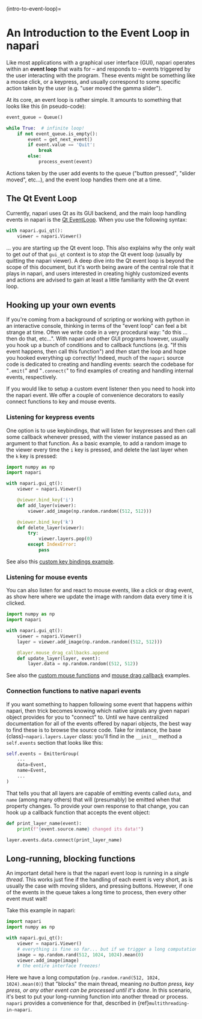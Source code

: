 (intro-to-event-loop)=

# An Introduction to the Event Loop in napari

Like most applications with a graphical user interface (GUI), napari operates
within an **event loop** that waits for – and responds to – events triggered by
the user interacting with the program.  These events might be something like a
mouse click, or a keypress, and usually correspond to some specific action
taken by the user (e.g. "user moved the gamma slider").

At its core, an event loop is rather simple.  It amounts to something
that looks like this (in pseudo-code):

```python
event_queue = Queue()

while True:  # infinite loop!
    if not event_queue.is_empty():
        event = get_next_event()
        if event.value == 'Quit':
            break
        else:
            process_event(event)
```

Actions taken by the user add events to the queue ("button pressed",
"slider moved", etc...), and the event loop handles them one at a time.

## The Qt Event Loop

Currently, napari uses Qt as its GUI backend, and the main loop handling events
in napari is the
[Qt EventLoop](https://wiki.qt.io/Threads_Events_QObjects#Events_and_the_event_loop).
When you use the following syntax:

```python
with napari.gui_qt():
    viewer = napari.Viewer()
```

... you are starting up the Qt event loop.  This also explains why the only
wait to get *out* of that `gui_qt` context is to *stop* the Qt event loop
(usually by quitting the napari viewer).  A deep dive into the Qt event loop is
beyond the scope of this document, but it's worth being aware of the central role
that it plays in napari, and users interested in creating highly customized
events and actions are advised to gain at least a little familiarity with the
Qt event loop.


## Hooking up your own events

If you're coming from a background of scripting or working with python in an
interactive console, thinking in terms of the "event loop" can feel a bit
strange at time.  Often we write code in a very procedural way: "do this ...
then do that, etc...". With napari and other GUI programs however, usually you
hook up a bunch of conditions and to callback functions (e.g. "If this event
happens, then call this function") and *then* start the loop and hope you
hooked everything up correctly!  Indeed, much of the ``napari`` source code is
dedicated to creating and handling events: search the codebase for "`.emit(`"
and "`.connect(`" to find examples of creating and handling internal events,
respectively.

If you would like to setup a custom event listener then you  need to hook into
the napari event.  We offer a couple of convenience decorators to easily
connect functions to key and mouse events.

### Listening for keypress events

One option is to use keybindings, that will listen for keypresses and then call
some callback whenever pressed, with the viewer instance passed as an argument
to that function. As a basic example, to add a random image to the viewer
every time the `i` key is pressed, and delete the last layer when the `k`
key is pressed:

```python
import numpy as np
import napari

with napari.gui_qt():
    viewer = napari.Viewer()

    @viewer.bind_key('i')
    def add_layer(viewer):
        viewer.add_image(np.random.random((512, 512)))

    @viewer.bind_key('k')
    def delete_layer(viewer):
        try:
            viewer.layers.pop(0)
        except IndexError:
            pass
```

See also this 
[custom key bindings example](https://github.com/napari/napari/blob/master/examples/custom_key_bindings.py).

### Listening for mouse events

You can also listen for and react to mouse events, like a click or drag event,
as show here where we update the image with random data every time it is
clicked.

```python
import numpy as np
import napari

with napari.gui_qt():
    viewer = napari.Viewer()
    layer = viewer.add_image(np.random.random((512, 512)))

    @layer.mouse_drag_callbacks.append
    def update_layer(layer, event):
        layer.data = np.random.random((512, 512))
```

See also the
[custom mouse functions](https://github.com/napari/napari/blob/master/examples/custom_mouse_functions.py)
and
[mouse drag callback](https://github.com/napari/napari/blob/master/examples/mouse_drag_callback.py)
examples.

### Connection functions to native napari events

If you want something to happen following some event that happens *within*
napari, then trick becomes knowing which native signals any given napari object
provides for you to "connect" to.  Until we have centralized documentation for
all of the events offered by napari objects, the best way to find these is to
browse the source code.  Take for instance, the base
{class}`~napari.layers.Layer` class: you'll find in the `__init__`
method a ``self.events`` section that looks like this:

```python
self.events = EmitterGroup(
    ...
    data=Event,
    name=Event,
    ...
)
```

That tells you that all layers are capable of emitting events called `data`,
and `name` (among many others) that will (presumably) be emitted when that
property changes. To provide your own response to that change, you can hook up
a callback function that accepts the event object:

```python
def print_layer_name(event):
    print(f"{event.source.name} changed its data!")

layer.events.data.connect(print_layer_name)
```

## Long-running, blocking functions

An important detail here is that the napari event loop is running in a *single
thread*.  This works just fine if the handling of each event is very short, as
is usually the case with moving sliders, and pressing buttons.  However, if one
of the events in the queue takes a long time to process, then every other event
must wait!

Take this example in napari:

```python
import napari
import numpy as np

with napari.gui_qt():
    viewer = napari.Viewer()
    # everything is fine so far... but if we trigger a long computation
    image = np.random.rand(512, 1024, 1024).mean(0)
    viewer.add_image(image)
    # the entire interface freezes!
```

Here we have a long computation (`np.random.rand(512, 1024, 1024).mean(0)`)
that "blocks" the main thread, meaning *no button press, key press, or any
other event can be processed until it's done*.  In this scenario, it's best to
put your long-running function into another thread or process.  `napari`
provides a convenience for that, described in {ref}`multithreading-in-napari`.
